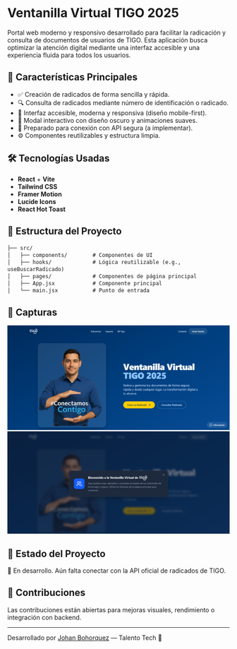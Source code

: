 # Ventanilla Virtual TIGO 2025

Portal web moderno y responsivo desarrollado para facilitar la radicación y consulta de documentos de usuarios de TIGO. Esta aplicación busca optimizar la atención digital mediante una interfaz accesible y una experiencia fluida para todos los usuarios.

## 🚀 Características Principales

- ✅ Creación de radicados de forma sencilla y rápida.
- 🔍 Consulta de radicados mediante número de identificación o radicado.
- 💬 Interfaz accesible, moderna y responsiva (diseño mobile-first).
- 🌙 Modal interactivo con diseño oscuro y animaciones suaves.
- 🔐 Preparado para conexión con API segura (a implementar).
- ⚙️ Componentes reutilizables y estructura limpia.

## 🛠️ Tecnologías Usadas

- **React** + **Vite**
- **Tailwind CSS**
- **Framer Motion**
- **Lucide Icons**
- **React Hot Toast**

## 📁 Estructura del Proyecto

```
├── src/
│   ├── components/        # Componentes de UI
│   ├── hooks/             # Lógica reutilizable (e.g., useBuscarRadicado)
│   ├── pages/             # Componentes de página principal
│   ├── App.jsx            # Componente principal
│   └── main.jsx           # Punto de entrada
```

## 📸 Capturas

![Captura 1](https://github.com/JohanBoDev/ventanilla-virtual-tigo-2025/blob/aec1dff0fc233c3846981d68681a91a1a068a041/Captura%20de%20pantalla%202025-07-21%20215523.png)
![Captura 2](https://github.com/JohanBoDev/ventanilla-virtual-tigo-2025/blob/7ddff99308c9b19a87245f28a05c26f6a2f0ac5d/Captura%20de%20pantalla%202025-07-21%20215529.png)

## 📌 Estado del Proyecto

🔧 En desarrollo. Aún falta conectar con la API oficial de radicados de TIGO.

## 🤝 Contribuciones

Las contribuciones están abiertas para mejoras visuales, rendimiento o integración con backend.

---

Desarrollado por [Johan Bohorquez](https://github.com/JohanBoDev) — Talento Tech 💙
